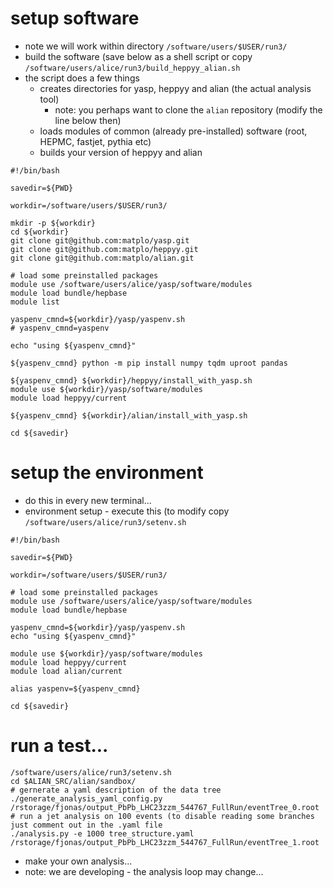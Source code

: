 # setup software

- note we will work within directory `/software/users/$USER/run3/`
- build the software (save below as a shell script or copy `/software/users/alice/run3/build_heppyy_alian.sh`
- the script does a few things
  - creates directories for yasp, heppyy and alian (the actual analysis tool)
    - note: you perhaps want to clone the `alian` repository (modify the line below then)
  - loads modules of common (already pre-installed) software (root, HEPMC, fastjet, pythia etc)
  - builds your version of heppyy and alian

```
#!/bin/bash

savedir=${PWD}

workdir=/software/users/$USER/run3/

mkdir -p ${workdir}
cd ${workdir}
git clone git@github.com:matplo/yasp.git
git clone git@github.com:matplo/heppyy.git
git clone git@github.com:matplo/alian.git

# load some preinstalled packages
module use /software/users/alice/yasp/software/modules
module load bundle/hepbase
module list

yaspenv_cmnd=${workdir}/yasp/yaspenv.sh
# yaspenv_cmnd=yaspenv

echo "using ${yaspenv_cmnd}"

${yaspenv_cmnd} python -m pip install numpy tqdm uproot pandas

${yaspenv_cmnd} ${workdir}/heppyy/install_with_yasp.sh
module use ${workdir}/yasp/software/modules
module load heppyy/current

${yaspenv_cmnd} ${workdir}/alian/install_with_yasp.sh

cd ${savedir}

```

# setup the environment 

- do this in every new terminal...
- environment setup - execute this (to modify copy `/software/users/alice/run3/setenv.sh`

```
#!/bin/bash

savedir=${PWD}

workdir=/software/users/$USER/run3/

# load some preinstalled packages
module use /software/users/alice/yasp/software/modules
module load bundle/hepbase

yaspenv_cmnd=${workdir}/yasp/yaspenv.sh
echo "using ${yaspenv_cmnd}"

module use ${workdir}/yasp/software/modules
module load heppyy/current
module load alian/current

alias yaspenv=${yaspenv_cmnd}

cd ${savedir}
```

# run a test...

```
/software/users/alice/run3/setenv.sh
cd $ALIAN_SRC/alian/sandbox/
# gernerate a yaml description of the data tree
./generate_analysis_yaml_config.py /rstorage/fjonas/output_PbPb_LHC23zzm_544767_FullRun/eventTree_0.root
# run a jet analysis on 100 events (to disable reading some branches just comment out in the .yaml file
./analysis.py -e 1000 tree_structure.yaml /rstorage/fjonas/output_PbPb_LHC23zzm_544767_FullRun/eventTree_1.root
```
- make your own analysis... 
- note: we are developing - the analysis loop may change...

